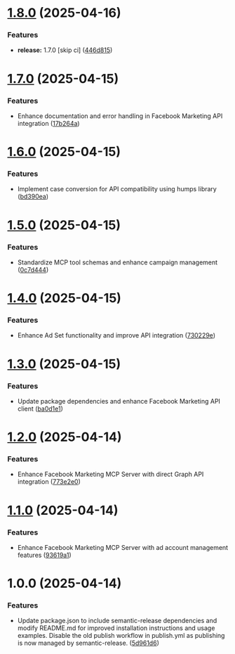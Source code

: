 # [1.8.0](https://github.com/hafidsousa/meta-mcp/compare/v1.7.0...v1.8.0) (2025-04-16)


### Features

* **release:** 1.7.0 [skip ci] ([446d815](https://github.com/hafidsousa/meta-mcp/commit/446d8155559479f17a4dfc41ce69e93ccd82d426))

# [1.7.0](https://github.com/hafidsousa/meta-mcp/compare/v1.6.0...v1.7.0) (2025-04-15)


### Features

* Enhance documentation and error handling in Facebook Marketing API integration ([17b264a](https://github.com/hafidsousa/meta-mcp/commit/17b264a5d93a256bf75f8f4f88f991ef13f3debe))

# [1.6.0](https://github.com/hafidsousa/meta-mcp/compare/v1.5.0...v1.6.0) (2025-04-15)


### Features

* Implement case conversion for API compatibility using humps library ([bd390ea](https://github.com/hafidsousa/meta-mcp/commit/bd390ea7c56073a757db1485dc460905af91bda9))

# [1.5.0](https://github.com/hafidsousa/meta-mcp/compare/v1.4.0...v1.5.0) (2025-04-15)


### Features

* Standardize MCP tool schemas and enhance campaign management ([0c7d444](https://github.com/hafidsousa/meta-mcp/commit/0c7d4441e5904eb81338761f462dffafabd5f5f6))

# [1.4.0](https://github.com/hafidsousa/meta-mcp/compare/v1.3.0...v1.4.0) (2025-04-15)


### Features

* Enhance Ad Set functionality and improve API integration ([730229e](https://github.com/hafidsousa/meta-mcp/commit/730229e166bad95f9c06845fcfdf88f92459f895))

# [1.3.0](https://github.com/hafidsousa/meta-mcp/compare/v1.2.0...v1.3.0) (2025-04-15)


### Features

* Update package dependencies and enhance Facebook Marketing API client ([ba0d1e1](https://github.com/hafidsousa/meta-mcp/commit/ba0d1e14a372da101b6f43deee5845af4a51208c))

# [1.2.0](https://github.com/hafidsousa/meta-mcp/compare/v1.1.0...v1.2.0) (2025-04-14)


### Features

* Enhance Facebook Marketing MCP Server with direct Graph API integration ([773e2e0](https://github.com/hafidsousa/meta-mcp/commit/773e2e0287acae3dcc4fb753441f7d0f82692f37))

# [1.1.0](https://github.com/hafidsousa/meta-mcp/compare/v1.0.0...v1.1.0) (2025-04-14)


### Features

* Enhance Facebook Marketing MCP Server with ad account management features ([93619a1](https://github.com/hafidsousa/meta-mcp/commit/93619a10d47358b0a1c7d51d91347021b47c265f))

# 1.0.0 (2025-04-14)


### Features

* Update package.json to include semantic-release dependencies and modify README.md for improved installation instructions and usage examples. Disable the old publish workflow in publish.yml as publishing is now managed by semantic-release. ([5d961d6](https://github.com/hafidsousa/meta-mcp/commit/5d961d65bd3c03be1802d3ecbfbf8e08926ab314))
